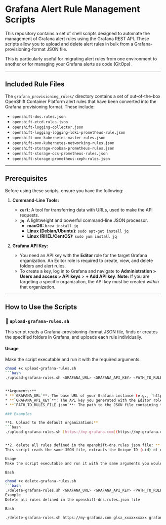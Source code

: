 # Grafana Alert Rule Management Scripts

This repository contains a set of shell scripts designed to automate the management of Grafana alert rules using the Grafana REST API. These scripts allow you to upload and delete alert rules in bulk from a Grafana-provisioning-format JSON file.

This is particularly useful for migrating alert rules from one environment to another or for managing your Grafana alerts as code (GitOps).

---

## Included Rule Files

The `grafana_provisioning_rules/` directory contains a set of out-of-the-box OpenShift Container Platform alert rules that have been converted into the Grafana provisioning format. These include:

-   `openshift-dns.rules.json`
-   `openshift-etcd.rules.json`
-   `openshift-logging-collector.json`
-   `openshift-logging-logging-loki-prometheus-rule.json`
-   `openshift-ovn-kubernetes-master-rules.json`
-   `openshift-ovn-kubernetes-networking-rules.json`
-   `openshift-storage-noobaa-prometheus-rules.json`
-   `openshift-storage-ocs-prometheus-rules.json`
-   `openshift-storage-prometheus-ceph-rules.json`

---

## Prerequisites

Before using these scripts, ensure you have the following:

1.  **Command-Line Tools:**
    * **`curl`**: A tool for transferring data with URLs, used to make the API requests.
    * **`jq`**: A lightweight and powerful command-line JSON processor.
        * **macOS:** `brew install jq`
        * **Linux (Debian/Ubuntu):** `sudo apt-get install jq`
        * **Linux (RHEL/CentOS):** `sudo yum install jq`

2.  **Grafana API Key:**
    * You need an API key with the **Editor** role for the target Grafana organization. An Editor role is required to create, view, and delete folders and alert rules.
    * To create a key, log in to Grafana and navigate to **Administration > Users and access > API keys** > **+ Add API key**. **Note:** If you are targeting a specific organization, the API key must be created *within* that organization.

---

## How to Use the Scripts

### 📜 `upload-grafana-rules.sh`

This script reads a Grafana-provisioning-format JSON file, finds or creates the specified folders in Grafana, and uploads each rule individually.

#### **Usage**

Make the script executable and run it with the required arguments.

```bash
chmod +x upload-grafana-rules.sh
```bash
./upload-grafana-rules.sh <GRAFANA_URL> <GRAFANA_API_KEY> <PATH_TO_RULES_FILE.json> [ORG_NAME]


**Arguments:**
* **`GRAFANA_URL`**: The base URL of your Grafana instance (e.g., `https://grafana.example.com`).
* **`GRAFANA_API_KEY`**: The API key you generated with the Editor role.
* **`PATH_TO_RULES_FILE.json`**: The path to the JSON file containing the alert rules.

### Examples

**1. Upload to the default organization:**
```bash
./upload-grafana-rules.sh [https://my-grafana.com](https://my-grafana.com) glsa_xxxxxxxxxx grafana_provisioning_rules/openshift-dns.rules.json


**2. delete all rules defined in the openshift-dns.rules json file: **
This script reads the same JSON file, extracts the Unique ID (uid) of every rule, and sends a DELETE request to Grafana for each one.

Usage
Make the script executable and run it with the same arguments you would use for uploading.

Bash

chmod +x delete-grafana-rules.sh
```bash
./delete-grafana-rules.sh <GRAFANA_URL> <GRAFANA_API_KEY> <PATH_TO_RULES_FILE.json> [ORG_NAME]
Example
Delete all rules defined in the openshift-dns.rules.json file

Bash

./delete-grafana-rules.sh https://my-grafana.com glsa_xxxxxxxxxx grafana_provisioning_rules/openshift-dns.rules.json